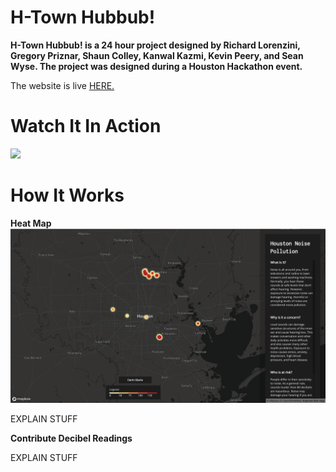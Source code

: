 # H-Town Hubbub!
**H-Town Hubbub! is a 24 hour project designed by Richard Lorenzini, Gregory Priznar, Shaun Colley, Kanwal Kazmi, Kevin Peery, and Sean Wyse. The project was designed during a Houston Hackathon event.**
<p>The website is live <a href="https://optimistic-yonath-25c712.netlify.com/">HERE.</a> </p>



# Watch It In Action
<img src="decibel.gif"/>


# How It Works
**Heat Map**
<img src="images/hackathonmain.png"/>
<p>EXPLAIN STUFF</p>


**Contribute Decibel Readings**
<p>EXPLAIN STUFF</p> 

